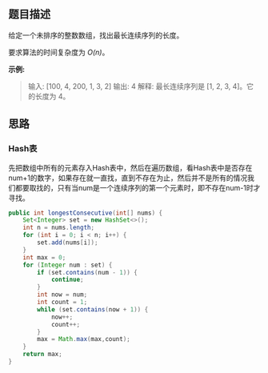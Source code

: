 ## 题目描述

给定一个未排序的整数数组，找出最长连续序列的长度。

要求算法的时间复杂度为 *O(n)*。

**示例:**

> 输入: [100, 4, 200, 1, 3, 2]
> 输出: 4
> 解释: 最长连续序列是 [1, 2, 3, 4]。它的长度为 4。

## 思路

### Hash表

先把数组中所有的元素存入Hash表中，然后在遍历数组，看Hash表中是否存在num+1的数字，如果存在就一直找，直到不存在为止，然后并不是所有的情况我们都要取找的，只有当num是一个连续序列的第一个元素时，即不存在num-1时才寻找。

```java
public int longestConsecutive(int[] nums) {
    Set<Integer> set = new HashSet<>();
    int n = nums.length;
    for (int i = 0; i < n; i++) {
        set.add(nums[i]);
    }
    int max = 0;
    for (Integer num : set) {
        if (set.contains(num - 1)) {
            continue;
        }
        int now = num;
        int count = 1;
        while (set.contains(now + 1)) {
            now++;
            count++;
        }
        max = Math.max(max,count);
    }
    return max;
}
```

